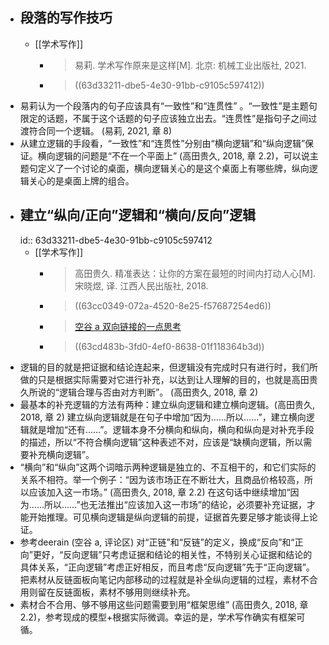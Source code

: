 - ## 段落的写作技巧
	- [[学术写作]]
		- >易莉. 学术写作原来是这样[M]. 北京: 机械工业出版社, 2021.
		- > ((63d33211-dbe5-4e30-91bb-c9105c597412))
- 易莉认为一个段落内的句子应该具有“一致性”和“连贯性” 。“一致性”是主题句限定的话题，不属于这个话题的句子应该独立出去。“连贯性”是指句子之间过渡符合同一个逻辑。 (易莉, 2021, 章 8)
- 从建立逻辑的手段看，“一致性”和“连贯性”分别由“横向逻辑”和“纵向逻辑”保证。横向逻辑的问题是“不在一个平面上” (高田贵久, 2018, 章 2.2)，可以说主题句定义了一个讨论的桌面，横向逻辑关心的是这个桌面上有哪些牌，纵向逻辑关心的是桌面上牌的组合。
- ## 建立“纵向/正向”逻辑和“横向/反向”逻辑
  id:: 63d33211-dbe5-4e30-91bb-c9105c597412
	- [[学术写作]]
		- >高田贵久. 精准表达：让你的方案在最短的时间内打动人心[M].宋晓煜, 译. 江西人民出版社, 2018.
		- > ((63cc0349-072a-4520-8e25-f57687254ed6))
		- >[空谷 a 双向链接的一点思考](https://www.yuque.com/arvinxx/knowledge-note/rdtyem)
		- > ((63cd483b-3fd0-4ef0-8638-01f118364b3d))
- 逻辑的目的就是把证据和结论连起来，但逻辑没有完成时只有进行时，我们所做的只是根据实际需要对它进行补充，以达到让人理解的目的，也就是高田贵久所说的“逻辑合理与否由对方判断”。 (高田贵久, 2018, 章 2)
- 最基本的补充逻辑的方法有两种：建立纵向逻辑和建立横向逻辑。(高田贵久, 2018, 章 2) 建立纵向逻辑就是在句子中增加“因为……所以……”，建立横向逻辑就是增加“还有……”。逻辑本身不分横向和纵向，横向和纵向是对补充手段的描述，所以“不符合横向逻辑”这种表述不对，应该是“缺横向逻辑，所以需要补充横向逻辑”。
- “横向”和“纵向”这两个词暗示两种逻辑是独立的、不互相干的，和它们实际的关系不相符。举一个例子：“因为该市场正在不断壮大，且商品价格较高，所以应该加入这一市场。” (高田贵久, 2018, 章 2.2) 在这句话中继续增加“因为……所以……”也无法推出“应该加入这一市场”的结论，必须要补充证据，才能开始推理。可见横向逻辑是纵向逻辑的前提，证据首先要足够才能谈得上论证。
- 参考deerain (空谷 a, 评论区) 对“正链”和“反链”的定义，换成“反向”和“正向”更好，“反向逻辑”只考虑证据和结论的相关性，不特别关心证据和结论的具体关系，“正向逻辑”考虑正好相反，而且考虑“反向逻辑”先于“正向逻辑”。把素材从反链面板向笔记内部移动的过程就是补全纵向逻辑的过程，素材不合用则留在反链面板，素材不够用则继续补充。
- 素材合不合用、够不够用这些问题需要到用“框架思维” (高田贵久, 2018, 章 2.2)，参考现成的模型+根据实际微调。幸运的是，学术写作确实有框架可循。